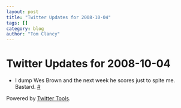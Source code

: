 ```yaml
---
layout: post
title: "Twitter Updates for 2008-10-04"
tags: []
category: blog
author: "Tom Clancy"
---
```


# Twitter Updates for 2008-10-04

<ul>
	<li>I dump Wes Brown and the next week he scores just to spite me. Bastard. <a href="http://twitter.com/tclancy/statuses/946293996">#</a></li>
</ul>
<p>Powered by <a href="http://alexking.org/projects/wordpress">Twitter Tools</a>.</p>
